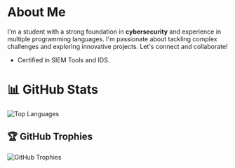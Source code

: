 # About Me
I'm a student with a strong foundation in **cybersecurity** and experience in multiple programming languages. I'm passionate about tackling complex challenges and exploring innovative projects. Let's connect and collaborate!

- Certified in SIEM Tools and IDS.

# 📊 GitHub Stats
![Top Languages](https://github-readme-stats.vercel.app/api/top-langs/?username=Vasishta03&layout=compact&theme=tokyonight&hide_border=false)

## 🏆 GitHub Trophies
![GitHub Trophies](https://github-profile-trophy.vercel.app/?username=Vasishta03&theme=radical&no-frame=false&no-bg=false&margin-w=4&column=4&row=4)